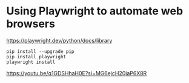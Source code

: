 # Using Playwright to automate web browsers

https://playwright.dev/python/docs/library

```shell
pip install --upgrade pip
pip install playwright
playwright install
```

https://youtu.be/q1GDSHhaH0E?si=MG6ejcH20jaP6X8R
